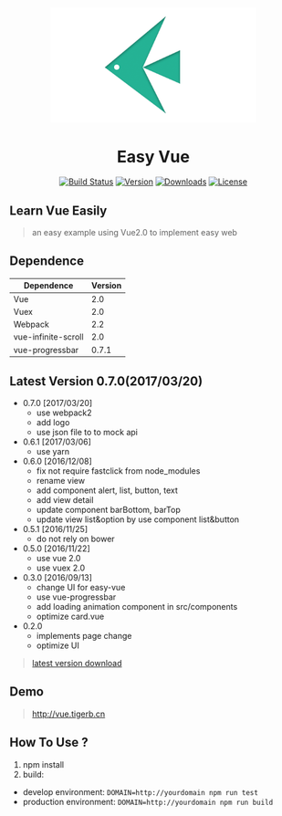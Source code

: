 
<p align="center">
    <img src="./src/images/logo-3.png" width="360px">
</p>   

<h1 align="center">Easy Vue</h1>

<p align="center">
<a href="http://vue.tigerb.cn/#/"><img src="https://img.shields.io/badge/build-passing-brightgreen.svg" alt="Build Status"></a>
<a href="https://github.com/TIGERB/easy-vue/releases"><img src="https://img.shields.io/badge/version-0.6.1-lightgrey.svg" alt="Version"></a>
<a href="https://github.com/TIGERB/easy-vue/releases"><img src="https://img.shields.io/badge/download-34.8kb-orange.svg" alt="Downloads"></a>
<a href="https://opensource.org/licenses/MIT"><img src="https://img.shields.io/badge/license-MIT-blue.svg" alt="License"></a>
</p>

## Learn Vue Easily

> an easy example using Vue2.0 to implement easy web


## Dependence
Dependence         |Version
-------------------|-------
Vue                |2.0
Vuex               |2.0
Webpack            |2.2
vue-infinite-scroll|2.0
vue-progressbar    |0.7.1

## Latest Version 0.7.0(2017/03/20)
- 0.7.0 [2017/03/20]
  + use webpack2
  + add logo
  + use json file to to mock api
- 0.6.1 [2017/03/06]
  + use yarn
- 0.6.0 [2016/12/08]
  + fix not require fastclick from node_modules
  + rename view
  + add component alert, list, button, text
  + add view detail
  + update component barBottom, barTop
  + update view list&option by use component list&button
- 0.5.1 [2016/11/25]
  + do not rely on bower
- 0.5.0 [2016/11/22]
  + use vue 2.0
  + use vuex 2.0
- 0.3.0 [2016/09/13]
  + change UI for easy-vue
  + use vue-progressbar
  + add loading animation component in src/components
  + optimize card.vue
- 0.2.0
  + implements page change
  + optimize UI

> [latest version download](https://github.com/TIGERB/easy-vue/releases/tag/v0.7.0)

## Demo

> <http://vue.tigerb.cn>

## How To Use ?
1. npm install
2. build:
  - develop environment: `DOMAIN=http://yourdomain npm run test`
  - production environment: `DOMAIN=http://yourdomain npm run build`
